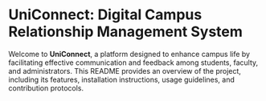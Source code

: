 # UniConnect: Digital Campus Relationship Management System
Welcome to **UniConnect**, a platform designed to enhance campus life by facilitating effective communication and feedback among students, faculty, and administrators. This README provides an overview of the project, including its features, installation instructions, usage guidelines, and contribution protocols.
